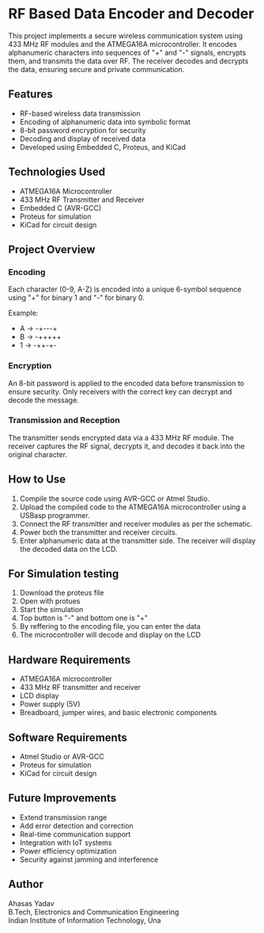 # RF Based Data Encoder and Decoder

This project implements a secure wireless communication system using 433 MHz RF modules and the ATMEGA16A microcontroller. It encodes alphanumeric characters into sequences of "+" and "-" signals, encrypts them, and transmits the data over RF. The receiver decodes and decrypts the data, ensuring secure and private communication.

## Features

- RF-based wireless data transmission
- Encoding of alphanumeric data into symbolic format
- 8-bit password encryption for security
- Decoding and display of received data
- Developed using Embedded C, Proteus, and KiCad

## Technologies Used

- ATMEGA16A Microcontroller
- 433 MHz RF Transmitter and Receiver
- Embedded C (AVR-GCC)
- Proteus for simulation
- KiCad for circuit design

## Project Overview

### Encoding

Each character (0-9, A-Z) is encoded into a unique 6-symbol sequence using "+" for binary 1 and "-" for binary 0.

Example:
- A -> -+---+
- B -> -+++++
- 1 -> -++-+-

### Encryption

An 8-bit password is applied to the encoded data before transmission to ensure security. Only receivers with the correct key can decrypt and decode the message.

### Transmission and Reception

The transmitter sends encrypted data via a 433 MHz RF module. The receiver captures the RF signal, decrypts it, and decodes it back into the original character.

## How to Use

1. Compile the source code using AVR-GCC or Atmel Studio.
2. Upload the compiled code to the ATMEGA16A microcontroller using a USBasp programmer.
3. Connect the RF transmitter and receiver modules as per the schematic.
4. Power both the transmitter and receiver circuits.
5. Enter alphanumeric data at the transmitter side. The receiver will display the decoded data on the LCD.


## For Simulation testing

1. Download the proteus file
2. Open with protues
3. Start the simulation
4. Top button is "-" and bottom one is "+"
5. By reffering to the encoding file, you can enter the data
6. The microcontroller will decode and display on the LCD
   

## Hardware Requirements

- ATMEGA16A microcontroller
- 433 MHz RF transmitter and receiver
- LCD display
- Power supply (5V)
- Breadboard, jumper wires, and basic electronic components

## Software Requirements

- Atmel Studio or AVR-GCC
- Proteus for simulation
- KiCad for circuit design



## Future Improvements

- Extend transmission range
- Add error detection and correction
- Real-time communication support
- Integration with IoT systems
- Power efficiency optimization
- Security against jamming and interference

## Author

Ahasas Yadav  
B.Tech, Electronics and Communication Engineering  
Indian Institute of Information Technology, Una




